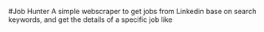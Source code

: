 #Job Hunter
A simple webscraper to get jobs from Linkedin base on search keywords, and get the details of a specific job like 
